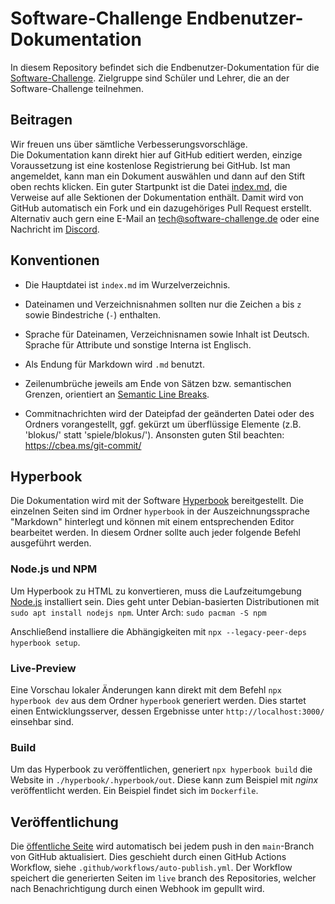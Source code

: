 # Software-Challenge Endbenutzer-Dokumentation 

In diesem Repository befindet sich die Endbenutzer-Dokumentation 
für die [Software-Challenge](https://software-challenge.de).
Zielgruppe sind Schüler und Lehrer, die an der Software-Challenge teilnehmen.

## Beitragen

Wir freuen uns über sämtliche Verbesserungsvorschläge.  
Die Dokumentation kann direkt hier auf GitHub editiert werden,
einzige Voraussetzung ist eine kostenlose Registrierung bei GitHub.
Ist man angemeldet,
kann man ein Dokument auswählen und dann auf den Stift oben rechts klicken.
Ein guter Startpunkt ist die Datei
[index.md](https://github.com/software-challenge/docs/blob/main/index.md),
die Verweise auf alle Sektionen der Dokumentation enthält.
Damit wird von GitHub automatisch ein Fork und ein dazugehöriges Pull Request erstellt.  
Alternativ auch gern eine E-Mail an <tech@software-challenge.de> 
oder eine Nachricht im [Discord](https://discord.gg/jhyF7EU).

## Konventionen

-   Die Hauptdatei ist `index.md` im Wurzelverzeichnis.

-   Dateinamen und Verzeichnisnahmen sollten nur die Zeichen `a` bis `z`
    sowie Bindestriche (`-`) enthalten.

-   Sprache für Dateinamen, Verzeichnisnamen sowie Inhalt ist Deutsch.
    Sprache für Attribute und sonstige Interna ist Englisch.

-   Als Endung für Markdown wird `.md` benutzt.

-   Zeilenumbrüche jeweils am Ende von Sätzen bzw. semantischen Grenzen,
    orientiert an [Semantic Line Breaks](https://sembr.org).

-   Commitnachrichten wird der Dateipfad der geänderten Datei oder des Ordners vorangestellt, 
    ggf. gekürzt um überflüssige Elemente (z.B. 'blokus/' statt 'spiele/blokus/').
    Ansonsten guten Stil beachten: https://cbea.ms/git-commit/


## Hyperbook
Die Dokumentation wird mit der Software [Hyperbook](https://hyperbook.openpatch.org/) bereitgestellt.
Die einzelnen Seiten sind im Ordner `hyperbook` in der Auszeichnungssprache "Markdown" hinterlegt 
und können mit einem entsprechenden Editor bearbeitet werden.
In diesem Ordner sollte auch jeder folgende Befehl ausgeführt werden.

### Node.js und NPM
Um Hyperbook zu HTML zu konvertieren, 
muss die Laufzeitumgebung [Node.js](https://nodejs.org/en/) installiert sein.
Dies geht unter Debian-basierten Distributionen mit `sudo apt install nodejs npm`.
Unter Arch: `sudo pacman -S npm`

Anschließend installiere die Abhängigkeiten mit 
`npx --legacy-peer-deps hyperbook setup`.

### Live-Preview
Eine Vorschau lokaler Änderungen kann direkt mit dem Befehl `npx hyperbook dev` 
aus dem Ordner `hyperbook` generiert werden.
Dies startet einen Entwicklungsserver,
dessen Ergebnisse unter `http://localhost:3000/` einsehbar sind.

### Build
Um das Hyperbook zu veröffentlichen,
generiert `npx hyperbook build` die Website in `./hyperbook/.hyperbook/out`.
Diese kann zum Beispiel mit *nginx* veröffentlicht werden.
Ein Beispiel findet sich im `Dockerfile`.

## Veröffentlichung

Die [öffentliche Seite](https://docs.software-challenge.de) 
wird automatisch bei jedem push in den `main`-Branch von GitHub aktualisiert.
Dies geschieht durch einen GitHub Actions Workflow,
siehe `.github/workflows/auto-publish.yml`. 
Der Workflow speichert die generierten Seiten im `live` branch des Repositories,
welcher nach Benachrichtigung durch einen Webhook im gepullt wird.
